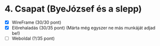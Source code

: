 # 4. Csapat (ByeJózsef és a slepp)

- [x] WireFrame (30/30 pont)
- [x] Előrehaladás (30/35 pont) (Márta még egyszer ne más munkáját adjad be!)
- [ ] Weboldal (?/35 pont)
